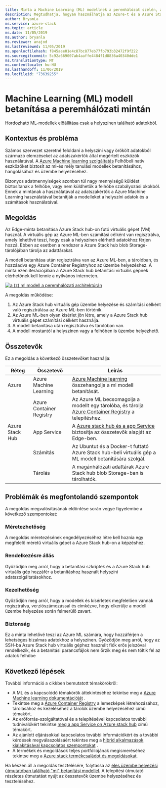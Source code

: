 ```yaml
---
title: Minta a Machine Learning (ML) modellnek a peremhálózat szélén, az Azure és az Azure Stack hub használatával történő betanításához.
description: Megtudhatja, hogyan használhatja az Azure-t és a Azure Stack hub-szolgáltatásokat a (z) ML-modell képzésének a szélén.
author: BryanLa
ms.service: azure-stack
ms.topic: article
ms.date: 11/05/2019
ms.author: bryanla
ms.reviewer: anajod
ms.lastreviewed: 11/05/2019
ms.openlocfilehash: f845aee01e4c87bc877eb77fb793b32472f9f222
ms.sourcegitcommit: 5c92a669007ab4aaffe4484f1d8836a40340dde1
ms.translationtype: MT
ms.contentlocale: hu-HU
ms.lasthandoff: 11/06/2019
ms.locfileid: "73639255"
---
```

# <a name="train-machine-learning-ml-model-at-the-edge-pattern"></a>Machine Learning (ML) modell betanítása a peremhálózati mintán

Hordozható ML-modellek előállítása csak a helyszínen található adatokból.

## <a name="context-and-problem"></a>Kontextus és probléma

Számos szervezet szeretné feloldani a helyszíni vagy örökölt adatokból származó elemzéseket az adatszakértők által megértett eszközök használatával. A [Azure Machine learning szolgáltatás](/azure/machine-learning/) Felhőbeli natív eszközöket biztosít az ml-és mély tanulási modellek betanításához, hangolásához és üzembe helyezéséhez.  

Bizonyos adatmennyiségek azonban túl nagy mennyiségű küldést biztosítanak a felhőbe, vagy nem küldhetők a felhőbe szabályozási okokból. Ennek a mintának a használatával az adatszakértők a Azure Machine Learning használatával betanítják a modelleket a helyszíni adatok és a számítások használatával. 

## <a name="solution"></a>Megoldás

Az Edge-minta betanítása Azure Stack hub-on futó virtuális gépet (VM) használ. A virtuális gép az Azure ML-ben számítási célként van regisztrálva, amely lehetővé teszi, hogy csak a helyszínen elérhető adatokhoz férjen hozzá. Ebben az esetben a rendszer a Azure Stack hub blob Storage-tárolójában tárolja az adattárakat. 

A modell betanítása után regisztrálva van az Azure ML-ben, a tárolóban, és hozzáadva egy Azure Container Registryhoz az üzembe helyezéshez. A minta ezen iterációjában a Azure Stack hub betanítási virtuális gépnek elérhetőnek kell lennie a nyilvános interneten. 

[![a (z) ml modell a peremhálózati architektúrán](media/pattern-train-ml-model-at-edge/solution-architecture.png)](media/pattern-train-ml-model-at-edge/solution-architecture.png)

A megoldás működése: 

1. Az Azure Stack hub virtuális gép üzembe helyezése és számítási célként való regisztrálása az Azure ML-ben történik.
2. Az Azure ML-ben olyan kísérlet jön létre, amely a Azure Stack hub virtuális gépet számítási célként használja.
3. A modell betanítása után regisztrálva és tárolóban van.
4. A modell mostantól a helyszínen vagy a felhőben is üzembe helyezhető.

## <a name="components"></a>Összetevők

Ez a megoldás a következő összetevőket használja:

| Réteg | Összetevő | Leírás |
|----------|-----------|-------------|
| Azure | Azure Machine Learning | [Azure Machine learning](/azure/machine-learning/) összehangolja a ml modell betanítását. |
| | Azure Container Registry | Az Azure ML becsomagolja a modellt egy tárolóba, és tárolja [Azure Container Registry](/azure/container-registry/) a telepítéshez.|
| Azure Stack Hub | App Service | A [Azure stack hub és a app Service](/azure-stack/operator/azure-stack-app-service-overview) biztosítja az összetevők alapját az Edge-ben. |
| | Számítás | Az Ubuntut és a Docker-t futtató Azure Stack hub-beli virtuális gép a ML modell betanítására szolgál. |
| | Tárolás | A magánhálózati adattárak Azure Stack hub blob Storage-ban is tárolhatók. |

## <a name="issues-and-considerations"></a>Problémák és megfontolandó szempontok

A megoldás megvalósításának eldöntése során vegye figyelembe a következő szempontokat:

### <a name="scalability"></a>Méretezhetőség 

A megoldás méretezésének engedélyezéséhez létre kell hoznia egy megfelelő méretű virtuális gépet a Azure Stack hub-on a képzéshez.

### <a name="availability"></a>Rendelkezésre állás

Győződjön meg arról, hogy a betanítási szkriptek és a Azure Stack hub virtuális gép hozzáfér a betanításhoz használt helyszíni adatszolgáltatásokhoz.

### <a name="manageability"></a>Kezelhetőség

Győződjön meg arról, hogy a modellek és kísérletek megfelelően vannak regisztrálva, verziószámozással és címkézve, hogy elkerülje a modell üzembe helyezése során felmerülő zavart. 

### <a name="security"></a>Biztonság

Ez a minta lehetővé teszi az Azure ML számára, hogy hozzáférjen a lehetséges bizalmas adatokhoz a helyszínen. Győződjön meg arról, hogy az SSH-ba Azure Stack hub virtuális géphez használt fiók erős jelszóval rendelkezik, és a betanítási parancsfájlok nem őrzik meg és nem töltik fel az adatok felhőbe 

## <a name="next-steps"></a>Következő lépések

További információ a cikkben bemutatott témakörökről:
- A ML és a kapcsolódó témakörök áttekintéséhez tekintse meg a [Azure Machine learning dokumentációját](/azure/machine-learning) .
- Tekintse meg a [Azure Container Registry](/azure/container-registry/) a lemezképek létrehozásához, tárolásához és kezeléséhez a tárolók üzembe helyezéséhez című témakört.
- Az erőforrás-szolgáltatóval és a telepítésével kapcsolatos további tudnivalókért tekintse [meg a app Service on Azure stack hub](/azure-stack/operator/azure-stack-app-service-overview) című témakört.
- Az ajánlott eljárásokkal kapcsolatos további információkért és a további kérdések megválaszolásáért tekintse meg a [hibrid alkalmazások kialakításával kapcsolatos szempontokat](overview-app-design-considerations.md) .
- A termékek és megoldások teljes portfóliójának megismeréséhez tekintse meg a [Azure stack termékcsaládot és megoldásokat](/azure-stack).

Ha készen áll a megoldás tesztelésére, folytassa az [éles üzembe helyezési útmutatóban található "ml" betanítási modellel](https://aka.ms/edgetrainingdeploy). A telepítési útmutató részletes útmutatást nyújt az összetevők üzembe helyezéséhez és teszteléséhez.